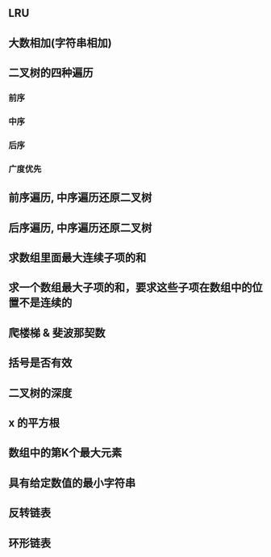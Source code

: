 ## LRU

## 大数相加(字符串相加)

## 二叉树的四种遍历

### 前序

### 中序

### 后序

### 广度优先

## 前序遍历, 中序遍历还原二叉树

## 后序遍历, 中序遍历还原二叉树

## 求数组里面最大连续子项的和

## 求一个数组最大子项的和，要求这些子项在数组中的位置不是连续的

## 爬楼梯 & 斐波那契数

## 括号是否有效

## 二叉树的深度

## x 的平方根

## 数组中的第K个最大元素

## 具有给定数值的最小字符串

## 反转链表

## 环形链表